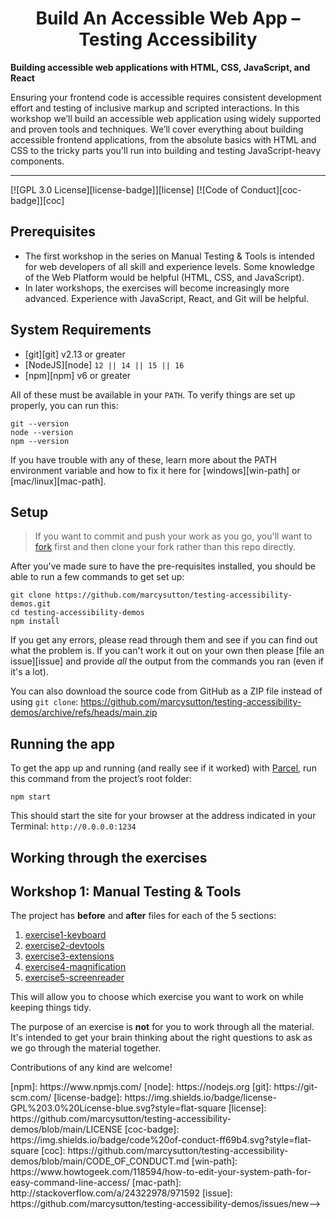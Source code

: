 <div>
  <h1 align="center">Build An Accessible Web App – Testing Accessibility</h1>
  <strong>
    Building accessible web applications with HTML, CSS, JavaScript, and React
  </strong>
  <p>
    Ensuring your frontend code is accessible requires consistent development effort and testing of inclusive markup and scripted interactions. In this workshop we’ll build an
    accessible web application using widely supported and proven tools and
    techniques. We’ll cover everything about building accessible frontend
    applications, from the absolute basics with HTML and CSS to the tricky parts you'll run into
    building and testing JavaScript-heavy components.
  </p>

  <!-- <a href="https://testingaccessibility.com">
    <img
      alt="Learn Accessible Web Development from Start to Finish"
      src="https://marcysutton.com/images/testingaccessibility-promo/ta-1.gif"
    />
  </a> -->
</div>

<hr />

<!-- prettier-ignore-start -->
[![GPL 3.0 License][license-badge]][license]
[![Code of Conduct][coc-badge]][coc]
<!-- prettier-ignore-end -->

## Prerequisites

- The first workshop in the series on Manual Testing & Tools is intended for web developers of all skill and experience levels. Some knowledge of the Web Platform would be helpful (HTML, CSS, and JavaScript).
- In later workshops, the exercises will become increasingly more advanced. Experience with JavaScript, React, and Git will be helpful.

## System Requirements

- [git][git] v2.13 or greater
- [NodeJS][node] `12 || 14 || 15 || 16`
- [npm][npm] v6 or greater

All of these must be available in your `PATH`. To verify things are set up
properly, you can run this:

```shell
git --version
node --version
npm --version
```

If you have trouble with any of these, learn more about the PATH environment
variable and how to fix it here for [windows][win-path] or
[mac/linux][mac-path].

## Setup

> If you want to commit and push your work as you go, you'll want to
> [fork](https://docs.github.com/en/get-started/quickstart/fork-a-repo)
> first and then clone your fork rather than this repo directly.

After you've made sure to have the pre-requisites installed, you
should be able to run a few commands to get set up:

```
git clone https://github.com/marcysutton/testing-accessibility-demos.git
cd testing-accessibility-demos
npm install
```

If you get any errors, please read through them and see if you can find out what
the problem is. If you can't work it out on your own then please [file an
issue][issue] and provide _all_ the output from the commands you ran (even if
it's a lot).

You can also download the source code from GitHub as a ZIP file instead of using `git clone`: https://github.com/marcysutton/testing-accessibility-demos/archive/refs/heads/main.zip

## Running the app

To get the app up and running (and really see if it worked) with [Parcel](https://parceljs.org), run this command from the project’s root folder:

```shell
npm start
```

This should start the site for your browser at the address indicated in your Terminal:
`http://0.0.0.0:1234`

## Working through the exercises

## Workshop 1: Manual Testing & Tools

The project has **before** and **after** files for each of the 5 sections:

1. [exercise1-keyboard](https://github.com/marcysutton/testing-accessibility-demos/tree/main/example1-keyboard/)
2. [exercise2-devtools](https://github.com/marcysutton/testing-accessibility-demos/tree/main/example2-devtools/)
3. [exercise3-extensions](https://github.com/marcysutton/testing-accessibility-demos/tree/main/example3-extensions/)
4. [exercise4-magnification](https://github.com/marcysutton/testing-accessibility-demos/tree/main/example4-keyboard/)
5. [exercise5-screenreader](https://github.com/marcysutton/testing-accessibility-demos/tree/main/example5-screenreader/)

This will allow you to choose which exercise you want to work on while keeping things tidy.

The purpose of an exercise is **not** for you to work through all the material.
It's intended to get your brain thinking about the right questions to ask as
we go through the material together.

Contributions of any kind are welcome!

<!-- prettier-ignore-start -->
<!-->
[npm]: https://www.npmjs.com/
[node]: https://nodejs.org
[git]: https://git-scm.com/
[license-badge]: https://img.shields.io/badge/license-GPL%203.0%20License-blue.svg?style=flat-square
[license]: https://github.com/marcysutton/testing-accessibility-demos/blob/main/LICENSE
[coc-badge]: https://img.shields.io/badge/code%20of-conduct-ff69b4.svg?style=flat-square
[coc]: https://github.com/marcysutton/testing-accessibility-demos/blob/main/CODE_OF_CONDUCT.md
[win-path]: https://www.howtogeek.com/118594/how-to-edit-your-system-path-for-easy-command-line-access/
[mac-path]: http://stackoverflow.com/a/24322978/971592
[issue]: https://github.com/marcysutton/testing-accessibility-demos/issues/new-->
<!-- prettier-ignore-end -->